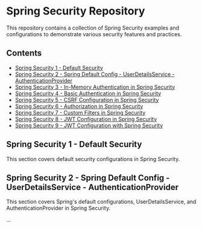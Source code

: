 # Spring Security Repository

This repository contains a collection of Spring Security examples and configurations to demonstrate various security features and practices.

## Contents

- [Spring Security 1 - Default Security](#spring-security-1---default-security)
- [Spring Security 2 - Spring Default Config - UserDetailsService - AuthenticationProvider](#spring-security-2---spring-default-config---userdetailsservice---authenticationprovider)
- [Spring Security 3 - In-Memory Authentication in Spring Security](#spring-security-3---in-memory-authentication-in-spring-security)
- [Spring Security 4 - Basic Authentication in Spring Security](#spring-security-4---basic-authentication-in-spring-security)
- [Spring Security 5 - CSRF Configuration in Spring Security](#spring-security-5---csrf-configuration-in-spring-security)
- [Spring Security 6 - Authorization in Spring Security](#spring-security-6---authorization-in-spring-security)
- [Spring Security 7 - Custom Filters in Spring Security](#spring-security-7---custom-filters-in-spring-security)
- [Spring Security 8 - JWT Configuration in Spring Security](#spring-security-8---jwt-configuration-in-spring-security)
- [Spring Security 9 - JWT Configuration with Spring Security](#spring-security-9---jwt-configuration-with-spring-security)

## Spring Security 1 - Default Security

This section covers default security configurations in Spring Security.

[//]: # (Add screenshot here)

## Spring Security 2 - Spring Default Config - UserDetailsService - AuthenticationProvider

This section covers Spring's default configurations, UserDetailsService, and AuthenticationProvider in Spring Security.

[//]: # (Add screenshot here)

...


